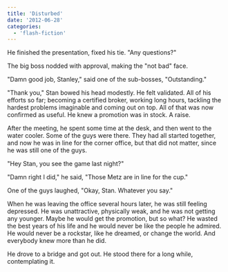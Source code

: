 ```yaml
---
title: 'Disturbed'
date: '2012-06-28'
categories:
  - 'flash-fiction'
---
```


He finished the presentation, fixed his tie. "Any questions?"

The big boss nodded with approval, making the "not bad" face.

<!-- truncate -->

"Damn good job, Stanley," said one of the sub-bosses, "Outstanding."

"Thank you," Stan bowed his head modestly. He felt validated. All of his efforts
so far; becoming a certified broker, working long hours, tackling the hardest
problems imaginable and coming out on top. All of that was now confirmed as
useful. He knew a promotion was in stock. A raise.

After the meeting, he spent some time at the desk, and then went to the water
cooler. Some of the guys were there. They had all started together, and now he
was in line for the corner office, but that did not matter, since he was still
one of the guys.

"Hey Stan, you see the game last night?"

"Damn right I did," he said, "Those Metz are in line for the cup."

One of the guys laughed, "Okay, Stan. Whatever you say."

When he was leaving the office several hours later, he was still feeling
depressed. He was unattractive, physically weak, and he was not getting any
younger. Maybe he would get the promotion, but so what? He wasted the best years
of his life and he would never be like the people he admired. He would never be
a rockstar, like he dreamed, or change the world. And everybody knew more than
he did.

He drove to a bridge and got out. He stood there for a long while, contemplating
it.
